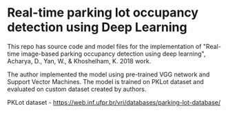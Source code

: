 # Real-time parking lot occupancy detection using Deep Learning

This repo has source code and model files for the implementation of "Real-time image-based parking occupancy detection using deep learning", Acharya, D., Yan, W., &amp; Khoshelham, K. 2018 work.

The author implemented the model using pre-trained VGG network and Support Vector Machines. The model is trained on PKLot dataset and evaluated on custom dataset created by authors.

PKLot dataset - https://web.inf.ufpr.br/vri/databases/parking-lot-database/
